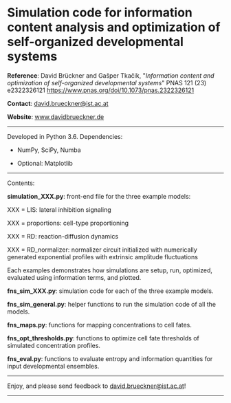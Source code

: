 # Simulation code for information content analysis and optimization of self-organized developmental systems


**Reference**: 
    David Brückner and Gašper Tkačik, 
    "*Information content and optimization of self-organized developmental systems*"
    PNAS 121 (23) e2322326121
    https://www.pnas.org/doi/10.1073/pnas.2322326121

**Contact**: david.brueckner@ist.ac.at

**Website**: www.davidbrueckner.de


-----------------------------------------------------------------------

Developed in Python 3.6. Dependencies:

- NumPy, SciPy, Numba

- Optional: Matplotlib

-----------------------------------------------------------------------

Contents:

**simulation_XXX.py**: front-end file for the three example models:

XXX = LIS: lateral inhibition signaling

XXX = proportions: cell-type proportioning

XXX = RD: reaction-diffusion dynamics

XXX = RD_normalizer: normalizer circuit initialized with numerically generated exponential profiles with extrinsic amplitude fluctuations

Each examples demonstrates how simulations are setup, run, optimized, evaluated using information terms, and plotted.

**fns_sim_XXX.py**: simulation code for each of the three example models.

**fns_sim_general.py**: helper functions to run the simulation code of all the models.

**fns_maps.py**: functions for mapping concentrations to cell fates.

**fns_opt_thresholds.py**: functions to optimize cell fate thresholds of simulated concentration profiles.

**fns_eval.py**: functions to evaluate entropy and information quantities for input developmental ensembles.

-----------------------------------------------------------------------


Enjoy, and please send feedback to david.brueckner@ist.ac.at!

       	   	       				    
						
-----------------------------------------------------------------------
